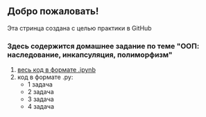 ## Добро пожаловать!
    
Эта стринца создана с целью практики в GitHub
   
### Здесь содержится домашнее задание по теме "ООП: наследование, инкапсуляция, полиморфизм"
  
  
1. [весь код в формате .ipynb](https://github.com/grigorevevv/NetoPythonSchool/blob/main/Programming%20Python/objects_and_classes/objects%20and%20classes.ipynb)
2. код  в формате .py:  
   * 1 задача
   * 2 задача
   * 3 задача
   * 4 задача


